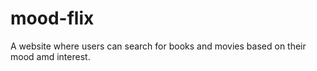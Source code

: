 # mood-flix

A website where users can search for books and movies based on their mood amd interest.

###

